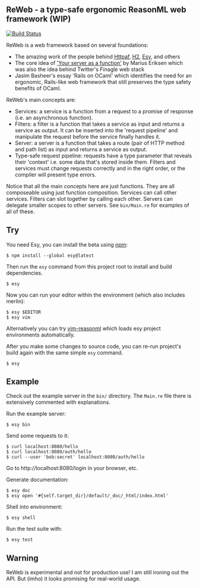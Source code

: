 ## ReWeb - a type-safe ergonomic ReasonML web framework (WIP)

[![Build Status](https://dev.azure.com/yawaramin/re-web/_apis/build/status/yawaramin.re-web?branchName=master)](https://dev.azure.com/yawaramin/re-web/_build/latest?definitionId=1?branchName=master)

ReWeb is a web framework based on several foundations:

- The amazing work of the people behind
  [Httpaf](https://github.com/inhabitedtype/httpaf),
  [H2](https://github.com/anmonteiro/ocaml-h2), [Esy](esy.sh/), and
  others
- The core idea of
  ['Your server as a function'](https://monkey.org/~marius/funsrv.pdf)
  by Marius Eriksen which was also the idea behind Twitter's Finagle web
  stack
- Jasim Basheer's essay 'Rails on OCaml' which identifies the need for
  an ergonomic, Rails-like web framework that still preserves the type
  safety benefits of OCaml.

ReWeb's main concepts are:

- Services: a service is a function from a request to a promise of
  response (i.e. an asynchronous function).
- Filters: a filter is a function that takes a service as input and
  returns a service as output. It can be inserted into the 'request
  pipeline' and manipulate the request before the service finally
  handles it.
- Server: a server is a function that takes a route (pair of HTTP method
  and path list) as input and returns a service as output.
- Type-safe request pipeline: requests have a type parameter that
  reveals their 'context' i.e. some data that's stored inside them.
  Filters and services must change requests correctly and in the right
  order, or the compiler will present type errors.

Notice that all the main concepts here are just functions. They are all
composeable using just function composition. Services can call other
services. Filters can slot together by calling each other. Servers can
delegate smaller scopes to other servers. See `bin/Main.re` for examples
of all of these.

## Try

You need Esy, you can install the beta using [npm](https://npmjs.com):

    $ npm install --global esy@latest

Then run the `esy` command from this project root to install and build dependencies.

    $ esy

Now you can run your editor within the environment (which also includes merlin):

    $ esy $EDITOR
    $ esy vim

Alternatively you can try [vim-reasonml](https://github.com/jordwalke/vim-reasonml)
which loads esy project environments automatically.

After you make some changes to source code, you can re-run project's build
again with the same simple `esy` command.

    $ esy

## Example

Check out the example server in the `bin/` directory. The `Main.re` file
there is extensively commented with explanations.

Run the example server:

    $ esy bin

Send some requests to it:

    $ curl localhost:8080/hello
    $ curl localhost:8080/auth/hello
    $ curl --user 'bob:secret' localhost:8080/auth/hello

Go to http://localhost:8080/login in your browser, etc.

Generate documentation:

    $ esy doc
    $ esy open '#{self.target_dir}/default/_doc/_html/index.html'

Shell into environment:

    $ esy shell

Run the test suite with:

    $ esy test

## Warning

ReWeb is experimental and not for production use! I am still ironing out
the API. But (imho) it looks promising for real-world usage.
